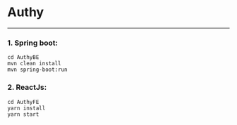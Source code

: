 # Authy 

---

### 1.  Spring boot: 
    cd AuthyBE
    mvn clean install
    mvn spring-boot:run

### 2. ReactJs:
    cd AuthyFE
    yarn install
    yarn start
